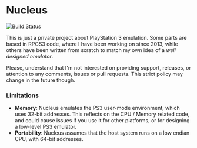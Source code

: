 Nucleus
=======
[![Build Status](https://travis-ci.org/AlexAltea/nucleus.svg)](https://travis-ci.org/AlexAltea/nucleus)

This is just a private project about PlayStation 3 emulation. Some parts are based in RPCS3 code, where I have been working on since 2013, while others have been written from scratch to match my own idea of a *well designed emulator*.

Please, understand that I'm not interested on providing support, releases, or attention to any comments, issues or pull requests. This strict policy may change in the future though.

### Limitations
* __Memory__: Nucleus emulates the PS3 user-mode environment, which uses 32-bit addresses. This reflects on the CPU / Memory related code, and could cause issues if you use it for other platforms, or for designing a low-level PS3 emulator.
* __Portability__: Nucleus assumes that the host system runs on a low endian CPU, with 64-bit addresses.
